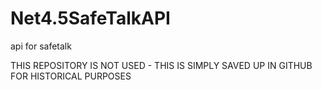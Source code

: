 # Net4.5SafeTalkAPI
api for safetalk

THIS REPOSITORY IS NOT USED - THIS IS SIMPLY SAVED UP IN GITHUB FOR HISTORICAL PURPOSES

